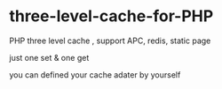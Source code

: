# three-level-cache-for-PHP

PHP three level cache , support APC,  redis, static page

just one set & one get 

you can defined your cache adater by yourself
